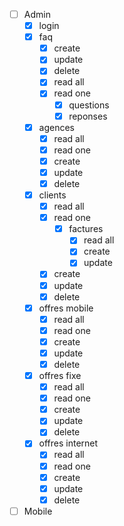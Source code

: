 - [ ] Admin
    - [x] login
    - [x] faq
        - [x] create
        - [x] update
        - [x] delete
        - [x] read all
        - [x] read one
            - [x] questions
            - [x] reponses
    - [x] agences
        - [x] read all
        - [x] read one
        - [x] create
        - [x] update
        - [x] delete
    - [x] clients
        - [x] read all
        - [x] read one
            - [x] factures
                - [x] read all
                - [x] create
                - [x] update
        - [x] create
        - [x] update
        - [x] delete
    - [x] offres mobile
        - [x] read all
        - [x] read one
        - [x] create
        - [x] update
        - [x] delete
    - [x] offres fixe
        - [x] read all
        - [x] read one
        - [x] create
        - [x] update
        - [x] delete
    - [x] offres internet
        - [x] read all
        - [x] read one
        - [x] create
        - [x] update
        - [x] delete

- [ ] Mobile